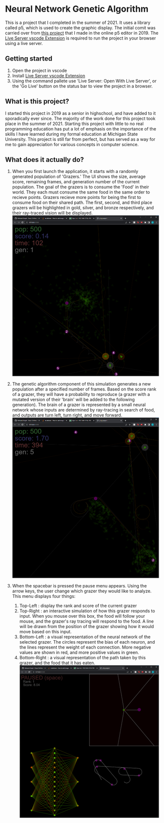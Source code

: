 # Neural Network Genetic Algorithm

This is a project that I completed in the summer of 2021. It uses a library called p5, which is used to create the graphic display. The initial comit was carried over from [this project](https://editor.p5js.org/chase.devries@gmail.com/full/jgzhmTut1) that I made in the online p5 editor in 2019. The [Live Server vscode Extension](https://marketplace.visualstudio.com/items?itemName=ritwickdey.LiveServer) is required to run the project in your browser using a live server.

## Getting started
1. Open the project in vscode
2. Install [Live Server vscode Extension](https://marketplace.visualstudio.com/items?itemName=ritwickdey.LiveServer)
3. Using the command pallete use 'Live Server: Open With Live Server', or the 'Go Live' button on the status bar to view the project in a browser.

## What is this project?
I started this project in 2019 as a senior in highschool, and have added to it sporadically ever since. The majority of the work done for this project took place in the summer of 2021. Starting this project with little to no real programming education has put a lot of emphasis on the importance of the skills I have learned during my formal education at Michigan State University. This project is still far from perfect, but has served as a way for me to gain appreciation for various concepts in computer science.

## What does it actually do?
1. When you first launch the application, it starts with a randomly generated population of 'Grazers.' The UI shows the size, average score, remaining frames, and generation number of the current population. The goal of the grazers is to consume the 'Food' in their world. They each must consume the same food in the same order to recieve points. Grazers recieve more points for being the first to consume food on their shared path. The first, second, and third place grazers will be highlighted in gold, silver, and bronze respectively, and their ray-traced vision will be displayed.
![Alt text](./ReadmeResources/InitialView.png "Initial View")

2. The genetic algorithm component of this simulation generates a new population after a specified number of frames. Based on the score rank of a grazer, they will have a probability to reproduce (a grazer with a mutated version of their 'brain' will be added to the following generation). The brain of a grazer is represented by a small neural network whose inputs are determined by ray-tracing in search of food, and outputs are turn left, turn right, and move forward. 
![Alt text](./ReadmeResources/NaturalSelection.png "After Training")

3. When the spacebar is pressed the pause menu appears. Using the arrow keys, the user change which grazer they would like to analyze. This menu displays four things:
    1. Top-Left : display the rank and score of the current grazer
    2. Top-Right : an interactive simulation of how this grazer responds to input. When you mouse over this box, the food will follow your mouse, and the grazer's ray tracing will respond to the food. A line will be drawn from the position of the grazer showing how it would move based on this input.
    3. Bottom-Left : a visual representation of the neural network of the selected grazer. The circles represent the bias of each neuron, and the lines represent the weight of each connection. More negative values are shown in red, and more positive values in green.
    4. Bottom-Right : a visual representation of the path taken by this grazer, and the food that it has eaten.
![Alt text](./ReadmeResources/PauseMenu.png "Pause Menu")